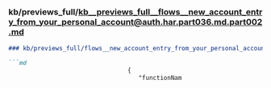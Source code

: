 ### kb/previews_full/kb__previews_full__flows__new_account_entry_from_your_personal_account@auth.har.part036.md.part002.md

```md
### kb/previews_full/flows__new_account_entry_from_your_personal_account@auth.har.part036.md (part 002)

```md
                                 {
                                    "functionNam
```

```

```
